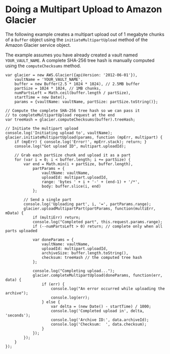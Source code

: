 # Doing a Multipart Upload to Amazon Glacier<a name="glacier-example-multipart-upload"></a>

The following example creates a multipart upload out of 1 megabyte chunks of a `Buffer` object using the `initiateMultipartUpload` method of the Amazon Glacier service object\.

The example assumes you have already created a vault named `YOUR_VAULT_NAME`\. A complete SHA\-256 tree hash is manually computed using the `computeChecksums` method\.

```
var glacier = new AWS.Glacier({apiVersion: '2012-06-01'}),
    vaultName = 'YOUR_VAULT_NAME',
    buffer = new Buffer(2.5 * 1024 * 1024), // 2.5MB buffer
    partSize = 1024 * 1024, // 1MB chunks,
    numPartsLeft = Math.ceil(buffer.length / partSize),
    startTime = new Date(),
    params = {vaultName: vaultName, partSize: partSize.toString()};

// Compute the complete SHA-256 tree hash so we can pass it
// to completeMultipartUpload request at the end
var treeHash = glacier.computeChecksums(buffer).treeHash;

// Initiate the multipart upload
console.log('Initiating upload to', vaultName);
glacier.initiateMultipartUpload(params, function (mpErr, multipart) {
    if (mpErr) { console.log('Error!', mpErr.stack); return; }
    console.log("Got upload ID", multipart.uploadId);

    // Grab each partSize chunk and upload it as a part
    for (var i = 0; i < buffer.length; i += partSize) {
        var end = Math.min(i + partSize, buffer.length),
            partParams = {
                vaultName: vaultName,
                uploadId: multipart.uploadId,
                range: 'bytes ' + i + '-' + (end-1) + '/*',
                body: buffer.slice(i, end)
            };
    
        // Send a single part
        console.log('Uploading part', i, '=', partParams.range);
        glacier.uploadMultipartPart(partParams, function(multiErr, mData) {
            if (multiErr) return;
            console.log("Completed part", this.request.params.range);
            if (--numPartsLeft > 0) return; // complete only when all parts uploaded
        
            var doneParams = {
                vaultName: vaultName,
                uploadId: multipart.uploadId,
                archiveSize: buffer.length.toString(),
                checksum: treeHash // the computed tree hash
            };
        
            console.log("Completing upload...");
            glacier.completeMultipartUpload(doneParams, function(err, data) {
                if (err) {
                    console.log("An error occurred while uploading the archive");
                    console.log(err);
                } else {
                    var delta = (new Date() - startTime) / 1000;
                    console.log('Completed upload in', delta, 'seconds');
                    console.log('Archive ID:', data.archiveId);
                    console.log('Checksum:  ', data.checksum);
                }
            });
        });
    }
});
```